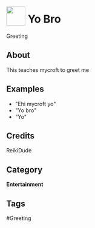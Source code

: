 # <img src="https://raw.githack.com/FortAwesome/Font-Awesome/master/svgs/solid/robot.svg" card_color="#22A7F0" width="50" height="50" style="vertical-align:bottom"/> Yo Bro
Greeting

## About
This teaches mycroft to greet me

## Examples
* "Ehi mycroft yo"
* "Yo bro"
* "Yo"

## Credits
ReikiDude

## Category
**Entertainment**

## Tags
#Greeting


